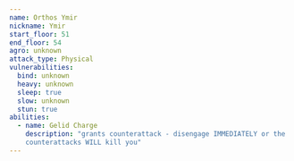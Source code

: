 ```yaml
---
name: Orthos Ymir
nickname: Ymir
start_floor: 51
end_floor: 54
agro: unknown
attack_type: Physical
vulnerabilities:
  bind: unknown
  heavy: unknown
  sleep: true
  slow: unknown
  stun: true
abilities:
  - name: Gelid Charge
    description: "grants counterattack - disengage IMMEDIATELY or the
    counterattacks WILL kill you"
---
```

